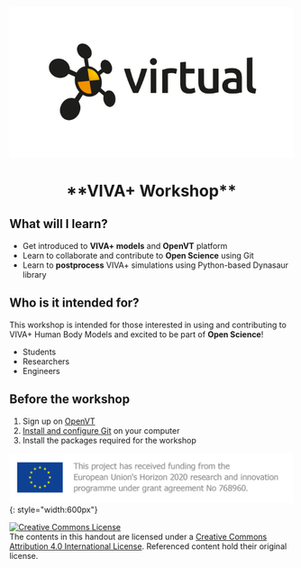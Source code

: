 ![VIRTUAL Logo](img/VIRTUAL_logo_RGB.jpg)

<center><h1>**VIVA+ Workshop**</h1></center>

## **What will I learn?**

- Get introduced to **VIVA+ models** and **OpenVT** platform
- Learn to collaborate and contribute to **Open Science** using Git
- Learn to **postprocess** VIVA+ simulations using Python-based Dynasaur library

## **Who is it intended for?**

This workshop is intended for those interested in using and contributing to VIVA+ Human Body Models and excited to be part of **Open Science**!

- Students
- Researchers
- Engineers

## **Before the workshop**

1. Sign up on [OpenVT](https://virtual.openvt.eu/)
2. [Install and configure Git](0-setup) on your computer
3. Install the packages required for the workshop

![VIRTUAL Funding](img/VIRTUAL_EUFunding.png){: style="width:600px"}

<a rel="license" href="http://creativecommons.org/licenses/by/4.0/"><img alt="Creative Commons License" style="border-width:0" src="https://i.creativecommons.org/l/by/4.0/80x15.png" /></a><br />The contents in this handout are licensed under a <a rel="license" href="http://creativecommons.org/licenses/by/4.0/">Creative Commons Attribution 4.0 International License</a>. Referenced content hold their original license.
